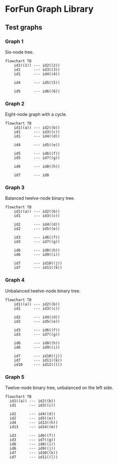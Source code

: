 # ForFun Graph Library

## Test graphs

### Graph 1

Six-node tree.

```mermaid
flowchart TB
    id1((1)) --- id2((2))
    id1      --- id3((3))
    id1      --- id4((4))

    id4      --- id5((5))

    id5      --- id6((6))
```

### Graph 2

Eight-node graph with a cycle.

```mermaid
flowchart TB
    id1((a)) --- id2((b))
    id1      --- id3((c))
    id1      --- id4((d))

    id4      --- id5((e))

    id5      --- id6((f))
    id5      --- id7((g))

    id6      --- id8((h))

    id7      --- id8
```

### Graph 3

Balanced twelve-node binary tree.

```mermaid
flowchart TB
    id1((a)) --- id2((b))
    id1      --- id3((c))

    id2      --- id4((d))
    id2      --- id5((e))

    id3      --- id6((f))
    id3      --- id7((g))

    id6      --- id8((h))
    id6      --- id9((i))

    id7      --- id10((j))
    id7      --- id11((k))
```

### Graph 4

Unbalanced twelve-node binary tree.

```mermaid
flowchart TB
    id1((a)) --- id2((b))
    id1      --- id3((c))

    id2      --- id4((d))
    id2      --- id5((e))

    id3      --- id6((f))
    id3      --- id7((g))

    id6      --- id8((h))
    id6      --- id9((i))

    id7      --- id10((j))
    id7      --- id11((k))
    id10     --- id12((l))
```

### Graph 5

Twelve-node binary tree, unbalanced on the left side.

```mermaid
flowchart TB
  id1((a)) --- id2((b))
  id1      --- id3((c))

  id2      --- id4((d))
  id2      --- id5((e))
  id4      --- id13((h))
  id13     --- id14((m))

  id3      --- id6((f))
  id3      --- id7((g))
  id6      --- id8((i))
  id6      --- id9((j))
  id7      --- id10((k))
  id7      --- id11((l))
```

